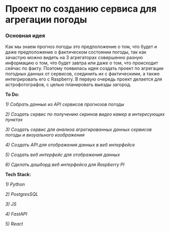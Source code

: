 # Проект по созданию сервиса для агрегации погоды #

### Основная идея ###

Как мы знаем прогноз погоды это предположение о том, что будет и даже предположение о фактическом состоянии погоды, так
как зачастую можно видеть на 3 агрегаторах совершенно разную информацию о том, что будет завтра или даже о том,
что происходит сейчас по факту. Поэтому появилась идея создать проект по агрегации погодных данных от сервисов, 
соединить их с фактическими, а также интегрировать его с Raspberry. В первую очередь проект делается для астрофотографов,
с целью планировать выезды загород.

**To Do:**

_1) Собрать данные из API сервисов прогнозов погоды_

_2) Создать сервис по получению скринов видео камер в интересующих пунктах_

_3) Создать сервис для анализа агрегированных данных сервисов погоды и визуального изображения_

_4) Создать API для отображения данных в веб интерфейсе_

_5) Создать веб интерфейс для отображения данных_

_6) Сделать дашборд веб интерфейса для Raspberry PI_

**Tech Stack:**

_1) Python_

_2) PostgresSQL_

_3) JS_

_4) FastAPI_

_5) React_